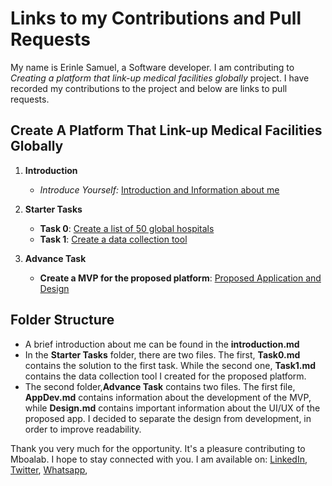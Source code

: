 # Links to my Contributions and Pull Requests

My name is Erinle Samuel, a Software developer. I am contributing to _Creating a platform that link-up medical facilities globally_ project. I have recorded my contributions to the project and below are links to pull requests.

## Create A Platform That Link-up Medical Facilities Globally

1. **Introduction**

   - _Introduce Yourself:_ [Introduction and Information about me](https://github.com/Mboalab/Outreachy_May_2023-August_2023-Internships/pull/77)

2. **Starter Tasks**

   - **Task 0**: [Create a list of 50 global hospitals](https://github.com/Mboalab/Outreachy_May_2023-August_2023-Internships/pull/86)
   - **Task 1**: [Create a data collection tool](https://github.com/Mboalab/Outreachy_May_2023-August_2023-Internships/pull/158)

3. **Advance Task**
   - **Create a MVP for the proposed platform**: [Proposed Application and Design]()


## Folder Structure
- A brief introduction about me can be found in the __introduction.md__
- In the __Starter Tasks__ folder, there are two files. The first, __Task0.md__ contains the solution to the first task. While the second one, __Task1.md__ contains the data collection tool I created for the proposed platform.
- The second folder,__Advance Task__ contains two files. The first file, __AppDev.md__ contains information about the development of the MVP, while __Design.md__ contains important information about the UI/UX of the proposed app. I decided to separate the design from development, in order to improve readability. 


Thank you very much for the opportunity. It's a pleasure contributing to Mboalab. I hope to stay connected with you. I am available on:
[LinkedIn](https://www.linkedin.com/in/erinle-samuel/), [Twitter](https://twitter.com/erinle_sam), [Whatsapp](https://wa.me/2348158842213),
